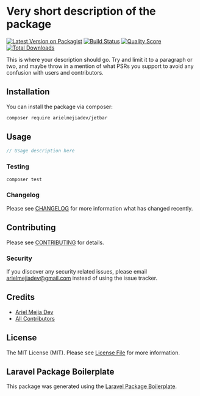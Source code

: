 # Very short description of the package

[![Latest Version on Packagist](https://img.shields.io/packagist/v/arielmejiadev/jetbar.svg?style=flat-square)](https://packagist.org/packages/arielmejiadev/jetbar)
[![Build Status](https://img.shields.io/travis/arielmejiadev/jetbar/master.svg?style=flat-square)](https://travis-ci.org/arielmejiadev/jetbar)
[![Quality Score](https://img.shields.io/scrutinizer/g/arielmejiadev/jetbar.svg?style=flat-square)](https://scrutinizer-ci.com/g/arielmejiadev/jetbar)
[![Total Downloads](https://img.shields.io/packagist/dt/arielmejiadev/jetbar.svg?style=flat-square)](https://packagist.org/packages/arielmejiadev/jetbar)

This is where your description should go. Try and limit it to a paragraph or two, and maybe throw in a mention of what PSRs you support to avoid any confusion with users and contributors.

## Installation

You can install the package via composer:

```bash
composer require arielmejiadev/jetbar
```

## Usage

``` php
// Usage description here
```

### Testing

``` bash
composer test
```

### Changelog

Please see [CHANGELOG](CHANGELOG.md) for more information what has changed recently.

## Contributing

Please see [CONTRIBUTING](CONTRIBUTING.md) for details.

### Security

If you discover any security related issues, please email arielmejiadev@gmail.com instead of using the issue tracker.

## Credits

- [Ariel Mejia Dev](https://github.com/arielmejiadev)
- [All Contributors](../../contributors)

## License

The MIT License (MIT). Please see [License File](LICENSE.md) for more information.

## Laravel Package Boilerplate

This package was generated using the [Laravel Package Boilerplate](https://laravelpackageboilerplate.com).